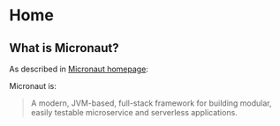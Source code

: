 # Home

## What is Micronaut?

As described in [Micronaut homepage](https://www.micronaut.io):

Micronaut is:

> A modern, JVM-based, full-stack framework for building modular, easily testable microservice and serverless applications.

